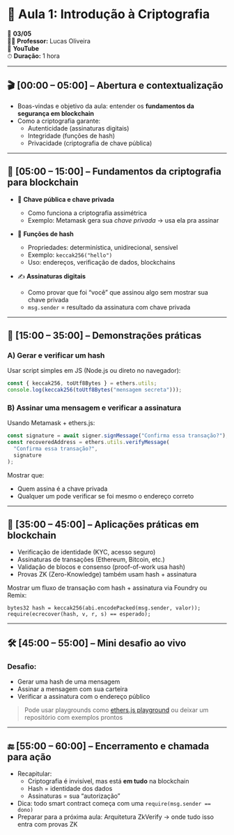 # 🔐 Aula 1: **Introdução à Criptografia**

📅 **03/05**  
👨‍🏫 **Professor:** Lucas Oliveira  
📍 **YouTube**  
⏱ **Duração:** 1 hora

---

## 🎬 **[00:00 – 05:00] – Abertura e contextualização**

- Boas-vindas e objetivo da aula: entender os **fundamentos da segurança em blockchain**
- Como a criptografia garante:
  - Autenticidade (assinaturas digitais)
  - Integridade (funções de hash)
  - Privacidade (criptografia de chave pública)

---

## 🧠 **[05:00 – 15:00] – Fundamentos da criptografia para blockchain**

- 🔑 **Chave pública e chave privada**

  - Como funciona a criptografia assimétrica
  - Exemplo: Metamask gera sua _chave privada_ → usa ela pra assinar

- 🧱 **Funções de hash**

  - Propriedades: determinística, unidirecional, sensível
  - Exemplo: `keccak256("hello")`
  - Uso: endereços, verificação de dados, blockchains

- ✍️ **Assinaturas digitais**
  - Como provar que foi “você” que assinou algo sem mostrar sua chave privada
  - `msg.sender` = resultado da assinatura com chave privada

---

## 🧪 **[15:00 – 35:00] – Demonstrações práticas**

### A) **Gerar e verificar um hash**

Usar script simples em JS (Node.js ou direto no navegador):

```js
const { keccak256, toUtf8Bytes } = ethers.utils;
console.log(keccak256(toUtf8Bytes("mensagem secreta")));
```

### B) **Assinar uma mensagem e verificar a assinatura**

Usando Metamask + ethers.js:

```js
const signature = await signer.signMessage("Confirma essa transação?");
const recoveredAddress = ethers.utils.verifyMessage(
  "Confirma essa transação?",
  signature
);
```

Mostrar que:

- Quem assina é a chave privada
- Qualquer um pode verificar se foi mesmo o endereço correto

---

## 🧩 **[35:00 – 45:00] – Aplicações práticas em blockchain**

- Verificação de identidade (KYC, acesso seguro)
- Assinaturas de transações (Ethereum, Bitcoin, etc.)
- Validação de blocos e consenso (proof-of-work usa hash)
- Provas ZK (Zero-Knowledge) também usam hash + assinatura

Mostrar um fluxo de transação com hash + assinatura via Foundry ou Remix:

```solidity
bytes32 hash = keccak256(abi.encodePacked(msg.sender, valor));
require(ecrecover(hash, v, r, s) == esperado);
```

---

## 🛠️ **[45:00 – 55:00] – Mini desafio ao vivo**

### Desafio:

- Gerar uma hash de uma mensagem
- Assinar a mensagem com sua carteira
- Verificar a assinatura com o endereço público

> Pode usar playgrounds como [ethers.js playground](https://replit.com/@lucasoliv/ethers-playground) ou deixar um repositório com exemplos prontos

---

## 🔚 **[55:00 – 60:00] – Encerramento e chamada para ação**

- Recapitular:
  - Criptografia é invisível, mas está **em tudo** na blockchain
  - Hash = identidade dos dados
  - Assinaturas = sua “autorização”
- Dica: todo smart contract começa com uma `require(msg.sender == dono)`
- Preparar para a próxima aula: Arquitetura ZkVerify → onde tudo isso entra com provas ZK
